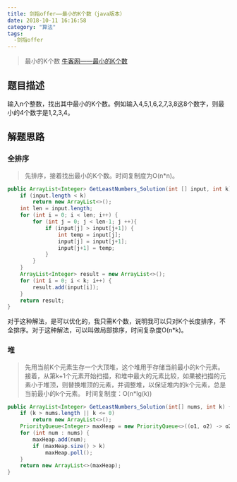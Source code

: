 ```yaml
---
title: 剑指offer——最小的K个数（java版本）
date: 2018-10-11 16:16:58
category: "算法"
tags:
  -剑指offer
---
```

>最小的K个数
[牛客网——最小的K个数](https://www.nowcoder.com/practice/6a296eb82cf844ca8539b57c23e6e9bf?tpId=13&tqId=11182&tPage=2&rp=2&ru=/ta/coding-interviews&qru=/ta/coding-interviews/question-ranking)
## 题目描述
输入n个整数，找出其中最小的K个数。例如输入4,5,1,6,2,7,3,8这8个数字，则最小的4个数字是1,2,3,4。
## 解题思路
### 全排序
>先排序，接着找出最小的K个数。时间复制度为O(n*n)。

```java
public ArrayList<Integer> GetLeastNumbers_Solution(int [] input, int k) {
    if (input.length < k)
        return new ArrayList<>();
    int len = input.length;
    for (int i = 0; i < len; i++) {
        for (int j = 0; j < len-1; j ++){
            if (input[j] > input[j+1]) {
                int temp = input[j];
                input[j] = input[j+1];
                input[j+1] = temp;
            }
        }
    }
    ArrayList<Integer> result = new ArrayList<>();
    for (int i = 0; i < k; i++) {
        result.add(input[i]);
    }
    return result;
}
```
对于这种解法，是可以优化的，我只需K个数，说明我可以只对K个长度排序，不全排序。对于这种解法，可以叫做局部排序，时间复杂度O(n*k)。

### 堆
> 先用当前K个元素生存一个大顶堆，这个堆用于存储当前最小的k个元素。接着，从第k+1个元素开始扫描，和堆中最大的元素比较，如果被扫描的元素小于堆顶，则替换堆顶的元素，并调整堆，以保证堆内的k个元素，总是当前最小的k个元素。
> 时间复制度：O(n*lg(k))

```java
public ArrayList<Integer> GetLeastNumbers_Solution(int[] nums, int k) {
    if (k > nums.length || k <= 0)
        return new ArrayList<>();
    PriorityQueue<Integer> maxHeap = new PriorityQueue<>((o1, o2) -> o2 - o1);
    for (int num : nums) {
        maxHeap.add(num);
        if (maxHeap.size() > k)
            maxHeap.poll();
    }
    return new ArrayList<>(maxHeap);
}
```


